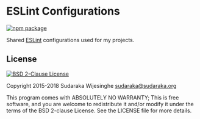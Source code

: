 # ESLint Configurations

[![npm package](https://img.shields.io/npm/v/@sudaraka/eslint-config-default.svg)](https://www.npmjs.com/package/@sudaraka/eslint-config-default)

Shared [ESLint](http://eslint.org/) configurations used for my projects.

## License

[![BSD 2-Clause License](https://img.shields.io/badge/license-BSD%202--Clause-blue.svg)](http://opensource.org/licenses/BSD-2-Clause)

Copyright 2015-2018 Sudaraka Wijesinghe <sudaraka@sudaraka.org>

This program comes with ABSOLUTELY NO WARRANTY;
This is free software, and you are welcome to redistribute it and/or modify it
under the terms of the BSD 2-clause License. See the LICENSE file for more
details.
